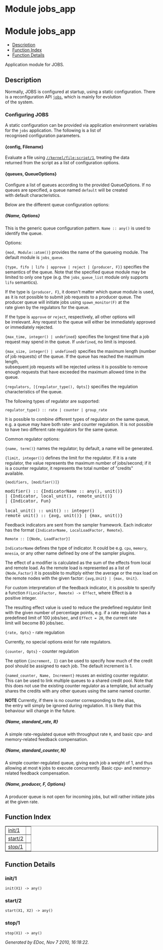 Module jobs_app
===============


<h1>Module jobs_app</h1>

* [Description](#description)
* [Function Index](#index)
* [Function Details](#functions)


Application module for JOBS.



<h2><a name="description">Description</a></h2>



  Normally, JOBS is configured at startup, using a static configuration.
There is a reconfiguration API [`jobs`](jobs.md), which is mainly for evolution  
of the system.



<h3><a name="Configuring_JOBS">Configuring JOBS</a></h3>




A static configuration can be provided via application environment
variables for the `jobs` application. The following is a list of  
recognised configuration parameters.



<h4><a name="{config,_Filename}">{config, Filename}</a></h4>




Evaluate a file using [`//kernel/file:script/1`](/Users/uwiger/ETC/git/kernel/doc/file.md#script-1), treating the data  
returned from the script as a list of configuration options.



<h4><a name="{queues,_QueueOptions}">{queues, QueueOptions}</a></h4>




Configure a list of queues according to the provided QueueOptions.
If no queues are specified, a queue named `default` will be created  
with default characteristics.



Below are the different queue configuration options:


<h5>
<a name="{Name,_Options}">{Name, Options}</a>
</h5>



This is the generic queue configuration pattern.
`Name :: any()` is used to identify the queue.



Options:



`{mod, Module::atom()}` provides the name of the queueing module.
The default module is `jobs_queue`.



`{type, fifo | lifo | approve | reject | {producer, F}}`
specifies the semantics of the queue. Note that the specified queue module
may be limited to only one type (e.g. the `jobs_queue_list` module only
supports `lifo` semantics).



If the type is `{producer, F}`, it doesn't matter which queue module is
used, as it is not possible to submit job requests to a producer queue.
The producer queue will initiate jobs using `spawn_monitor(F)` at the  
rate given by the regulators for the queue.



If the type is `approve` or `reject`, respectively, all other options will  
be irrelevant. Any request to the queue will either be immediately approved  
or immediately rejected.



`{max_time, integer() | undefined}` specifies the longest time that a job
request may spend in the queue. If `undefined`, no limit is imposed.



`{max_size, integer() | undefined}` specifies the maximum length (number  
of job requests) of the queue. If the queue has reached the maximum length,  
subsequent job requests will be rejected unless it is possible to remove  
enough requests that have exceeded the maximum allowed time in the queue.



`{regulators, [{regulator_type(), Opts]}` specifies the regulation  
characteristics of the queue.



The following types of regulator are supported:



`regulator_type() :: rate | counter | group_rate`



It is possible to combine different types of regulator on the same queue,  
e.g. a queue may have both rate- and counter regulation. It is not possible  
to have two different rate regulators for the same queue.



Common regulator options:



`{name, term()}` names the regulator; by default, a name will be generated.



`{limit, integer()}` defines the limit for the regulator. If it is a rate  
regulator, the value represents the maximum number of jobs/second; if it  
is a counter regulator, it represents the total number of "credits"  
available.



`{modifiers, [modifier()]}`


<pre>
modifier() :: {IndicatorName :: any(), unit()}
| {Indicator, local_unit(), remote_unit()}
| {Indicator, Fun}

local_unit() :: unit() :: integer()
remote_unit() :: {avg, unit()} | {max, unit()}
</pre>




Feedback indicators are sent from the sampler framework. Each indicator
has the format `{IndicatorName, LocalLoadFactor, Remote}`.



`Remote :: [{Node, LoadFactor}]`



`IndicatorName` defines the type of indicator. It could be e.g. `cpu`,
`memory`, `mnesia`, or any other name defined by one of the sampler plugins.



The effect of a modifier is calculated as the sum of the effects from local
and remote load. As the remote load is represented as a list of
`{Node,Factor}` it is possible to multiply either the average or the max
load on the remote nodes with the given factor: `{avg,Unit} | {max, Unit}`.



For custom interpretation of the feedback indicator, it is possible to
specify a function `F(LocalFactor, Remote) -> Effect`, where Effect is a  
positive integer.



The resulting effect value is used to reduce the predefined regulator limit
with the given number of percentage points, e.g. if a rate regulator has
a predefined limit of 100 jobs/sec, and `Effect = 20`, the current rate  
limit will become 80 jobs/sec.



`{rate, Opts}` - rate regulation



Currently, no special options exist for rate regulators.



`{counter, Opts}` - counter regulation



The option `{increment, I}` can be used to specify how much of the credit  
pool should be assigned to each job. The default increment is 1.



`{named_counter, Name, Increment}` reuses an existing counter regulator.  
This can be used to link multiple queues to a shared credit pool. Note that  
this does not use the existing counter regulator as a template, but actually  
shares the credits with any other queues using the same named counter.



__NOTE__ Currently, if there is no counter corresponding to the alias,  
the entry will simply be ignored during regulation. It is likely that this  
behaviour will change in the future.


<h5>
<a name="{Name,_standard_rate,_R}">{Name, standard_rate, R}</a>
</h5>



A simple rate-regulated queue with throughput rate `R`, and basic cpu- and  
memory-related feedback compensation.


<h5>
<a name="{Name,_standard_counter,_N}">{Name, standard_counter, N}</a>
</h5>



A simple counter-regulated queue, giving each job a weight of 1, and thus
allowing at most `N` jobs to execute concurrently. Basic cpu- and memory-  
related feedback compensation.


<h5>
<a name="{Name,_producer,_F,_Options}">{Name, producer, F, Options}</a>
</h5>

A producer queue is not open for incoming jobs, but will rather initiate
jobs at the given rate.

<h2><a name="index">Function Index</a></h2>



<table width="100%" border="1" cellspacing="0" cellpadding="2" summary="function index"><tr><td valign="top"><a href="#init-1">init/1</a></td><td></td></tr><tr><td valign="top"><a href="#start-2">start/2</a></td><td></td></tr><tr><td valign="top"><a href="#stop-1">stop/1</a></td><td></td></tr></table>


<a name="functions"></a>


<h2>Function Details</h2>


<a name="init-1"></a>


<h3>init/1</h3>





`init(X1) -> any()`


<a name="start-2"></a>


<h3>start/2</h3>





`start(X1, X2) -> any()`


<a name="stop-1"></a>


<h3>stop/1</h3>





`stop(X1) -> any()`



_Generated by EDoc, Nov 7 2010, 16:18:22._
